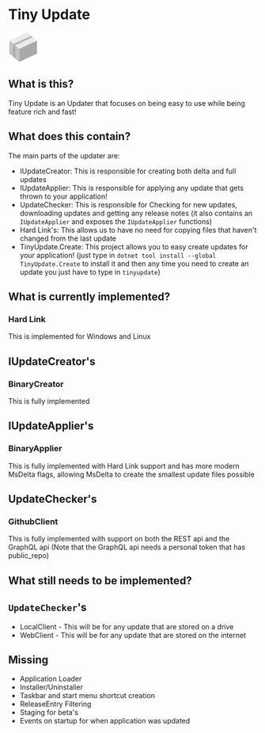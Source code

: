 # Tiny Update
![](assets/logo-60px.png)

## What is this?
Tiny Update is an Updater that focuses on being easy to use while being feature rich and fast!

## What does this contain?
The main parts of the updater are:
* IUpdateCreator: This is responsible for creating both delta and full updates
* IUpdateApplier: This is responsible for applying any update that gets thrown to your application!
* UpdateChecker: This is responsible for Checking for new updates, downloading updates and getting any release notes (it also contains an ``IUpdateApplier`` and exposes the ``IUpdateApplier`` functions)
* Hard Link's: This allows us to have no need for copying files that haven't changed from the last update
* TinyUpdate.Create: This project allows you to easy create updates for your application! (just type in ``dotnet tool install --global TinyUpdate.Create`` to install it and then any time you need to create an update you just have to type in ``tinyupdate``)


## What is currently implemented?
### Hard Link
This is implemented for Windows and Linux

## IUpdateCreator's
### BinaryCreator
This is fully implemented

## IUpdateApplier's
### BinaryApplier
This is fully implemented with Hard Link support and has more modern MsDelta flags, allowing MsDelta to create the smallest update files possible

## UpdateChecker's
### GithubClient
This is fully implemented with support on both the REST api and the GraphQL api (Note that the GraphQL api needs a personal token that has public_repo)

## What still needs to be implemented?
## ``UpdateChecker``'s
* LocalClient - This will be for any update that are stored on a drive
* WebClient - This will be for any update that are stored on the internet

## Missing
* Application Loader
* Installer/Uninstaller
* Taskbar and start menu shortcut creation
* ReleaseEntry Filtering
* Staging for beta's
* Events on startup for when application was updated